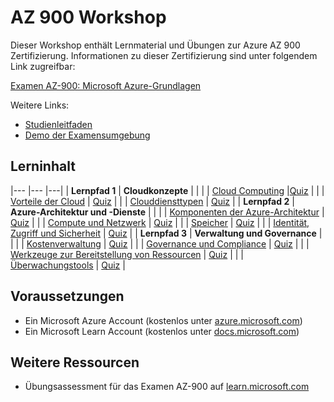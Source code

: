 # AZ 900 Workshop

Dieser Workshop enthält Lernmaterial und Übungen zur Azure AZ 900 Zertifizierung.
Informationen zu dieser Zertifizierung sind unter folgendem Link zugreifbar:

[Examen AZ-900: Microsoft Azure-Grundlagen](https://learn.microsoft.com/de-de/credentials/certifications/exams/az-900/)

Weitere Links:

- [Studienleitfaden](https://learn.microsoft.com/de-de/credentials/certifications/resources/study-guides/az-900)
- [Demo der Examensumgebung](https://www.starttest.com/ITDVersions/22.0.0.0/ITDStart.aspx?SVC=6d2a3227-3a97-48f4-bd65-1be9852be127)


## Lerninhalt

|---             |---            |---|
| **Lernpfad 1** | **Cloudkonzepte** |   |
|                | [Cloud Computing](challenge-01-01.md) |[Quiz](https://learn.microsoft.com/de-de/training/modules/describe-cloud-compute/7-knowledge-check) |
|                | [Vorteile der Cloud](challenge-01-02.md) | [Quiz](https://learn.microsoft.com/de-de/training/modules/describe-benefits-use-cloud-services/6-knowledge-check) |
|                | [Clouddiensttypen](challenge-01-03.md) | [Quiz](https://learn.microsoft.com/de-de/training/modules/describe-cloud-service-types/5-knowledge-check) |
| **Lernpfad 2** | **Azure-Architektur und -Dienste** |   |
|                | [Komponenten der Azure-Architektur](challenge-02-01.md) | [Quiz](https://learn.microsoft.com/de-de/training/modules/describe-core-architectural-components-of-azure/8-knowledge-check) |
|                | [Compute und Netzwerk](challenge-02-02.md) | [Quiz](https://learn.microsoft.com/de-de/training/modules/describe-azure-compute-networking-services/13-knowledge-check) |
|                | [Speicher](challenge-02-03.md) | [Quiz](https://learn.microsoft.com/de-de/training/modules/describe-azure-storage-services/8-knowledge-check) |
|                | [Identität, Zugriff und Sicherheit](challenge-02-04.md) | [Quiz](https://learn.microsoft.com/de-de/training/modules/describe-azure-identity-access-security/10-knowledge-check) |
| **Lernpfad 3** | **Verwaltung und Governance** |   |
|                | [Kostenverwaltung](challenge-03-01.md) | [Quiz](https://learn.microsoft.com/de-de/training/modules/describe-cost-management-azure/8-knowledge-check) |
|                | [Governance und Compliance](challenge-03-02.md) | [Quiz](https://learn.microsoft.com/de-de/training/modules/describe-features-tools-azure-for-governance-compliance/7-knowledge-check) |
|                | [Werkzeuge zur Bereitstellung von Ressourcen](challenge-03-03.md) | [Quiz](https://learn.microsoft.com/de-de/training/modules/describe-features-tools-manage-deploy-azure-resources/5-knowledge-check) |
|                | [Überwachungstools](challenge-03-04.md) | [Quiz](https://learn.microsoft.com/de-de/training/modules/describe-monitoring-tools-azure/5-knowledge-check) |

## Voraussetzungen

- Ein Microsoft Azure Account (kostenlos unter [azure.microsoft.com](https://azure.microsoft.com/de-de/free/))
- Ein Microsoft Learn Account (kostenlos unter [docs.microsoft.com](https://docs.microsoft.com/de-de/learn/))

## Weitere Ressourcen

- Übungsassessment für das Examen AZ-900 auf [learn.microsoft.com](https://learn.microsoft.com/de-de/credentials/certifications/exams/az-900/practice/assessment?assessment-type=practice&assessmentId=23)